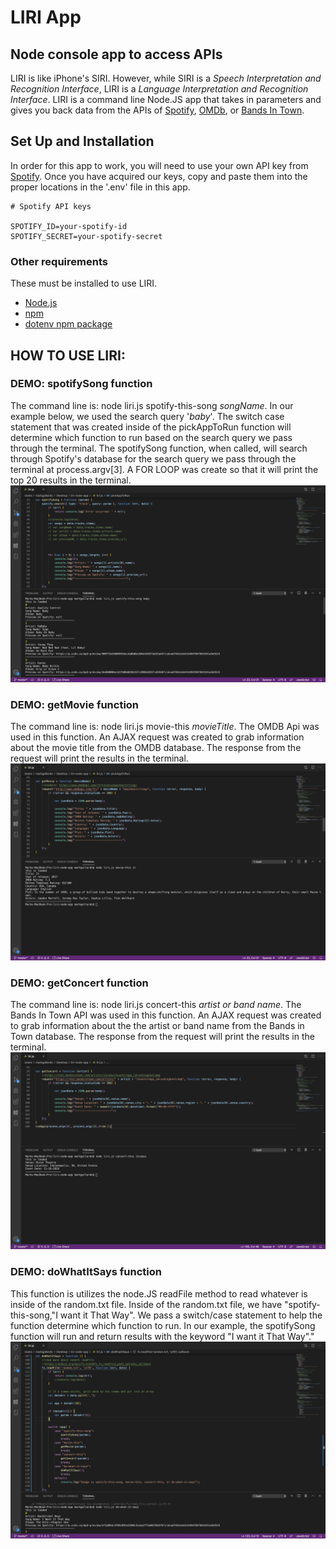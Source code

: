 # LIRI App
## Node console app to access APIs
LIRI is like iPhone's SIRI. However, while SIRI is a _Speech Interpretation and Recognition Interface_, LIRI is a _Language Interpretation and Recognition Interface_. LIRI is a command line Node.JS app that takes in parameters and gives you back data from the APIs of [Spotify](https://developer.spotify.com/documentation/web-api/), [OMDb](https://www.omdbapi.com/), or [Bands In Town](https://artists.bandsintown.com/support/bandsintown-api).

## Set Up and Installation
In order for this app to work, you will need to use your own API key from [Spotify](https://developer.spotify.com). Once you have acquired our keys, copy and paste them into the proper locations in the '.env' file in this app.

```
# Spotify API keys

SPOTIFY_ID=your-spotify-id
SPOTIFY_SECRET=your-spotify-secret
```
### Other requirements

These must be installed to use LIRI.

- [Node.js](https://nodejs.org/en/)
- [npm](https://www.npmjs.com/get-npm)
- [dotenv npm package](https://www.npmjs.com/package/dotenv)

## HOW TO USE LIRI:
### DEMO: spotifySong function
The command line is: node liri.js spotify-this-song _songName_.
In our example below, we used the search query '_baby_'. The switch case statement that was created
inside of the pickAppToRun function will determine which function to run based on the search query 
we pass through the terminal. The spotifySong function, when called, will search through Spotify's database for the 
search query we pass through the terminal at process.argv[3]. A FOR LOOP was create so that it will print the top 20 
results in the terminal. 
![Screenshot of spotify function](spotifyThis.png)
### DEMO: getMovie function
The command line is: node liri.js movie-this _movieTitle_.
The OMDB Api was used in this function. An AJAX request was created to grab information about the movie title from the OMDB database. The response from the request will print the results in the terminal.
![Screenshot of getMovie function](movieThis.png)
### DEMO: getConcert function
The command line is: node liri.js concert-this _artist or band name_.
The Bands In Town API was used in this function. An AJAX request was created to grab information about the the artist or band name from the Bands in Town database. The response from the request will print the results in the terminal.
![Screenshot of getConcert function](concertThis.png)
### DEMO: doWhatItSays function
This function is utilizes the node.JS readFile method to read whatever is inside of  the random.txt file. 
Inside of the random.txt file, we have "spotify-this-song,"I want it That Way". We pass a switch/case statement to help the function determine which function to run. In our example, the spotifySong function will run and return results with the keyword "I want it That Way"."
![Screenshot of doWhatItSays function](doWhatItSays.png)





